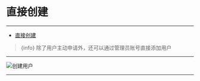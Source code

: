 # 直接创建

---

- [直接创建](#section-1)

<a name="section-1"></a>

> {info} 除了用户主动申请外，还可以通过管理员账号直接添加用户

---

![创建用户](/docs/images/addUser.jpg)

---
